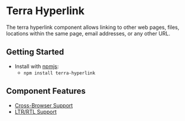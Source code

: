 # Terra Hyperlink

The terra hyperlink component allows linking to other web pages, files, locations within the same page, email addresses, or any other URL.

## Getting Started

- Install with [npmjs](https://www.npmjs.com):
  - `npm install terra-hyperlink`


## Component Features

 * [Cross-Browser Support](https://github.com/cerner/terra-core/wiki/Component-Features#cross-browser-support)
 * [LTR/RTL Support](https://github.com/cerner/terra-core/wiki/Component-Features#ltr--rtl-support)
